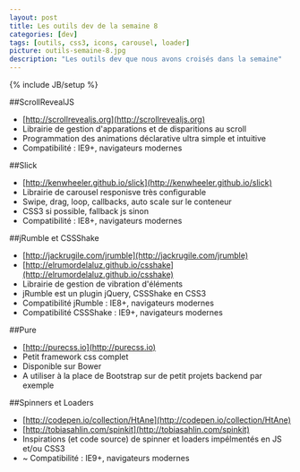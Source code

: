 ```yaml
---
layout: post
title: Les outils dev de la semaine 8
categories: [dev]
tags: [outils, css3, icons, carousel, loader]
picture: outils-semaine-8.jpg
description: "Les outils dev que nous avons croisés dans la semaine"
---
```

{% include JB/setup %}

##ScrollRevealJS
- [http://scrollrevealjs.org](http://scrollrevealjs.org)
- Librairie de gestion d'apparations et de disparitions au scroll
- Programmation des animations déclarative ultra simple et intuitive
- Compatibilité : IE9+, navigateurs modernes

##Slick
- [http://kenwheeler.github.io/slick](http://kenwheeler.github.io/slick)
- Librairie de carousel responisve très configurable
- Swipe, drag, loop, callbacks, auto scale sur le conteneur
- CSS3 si possible, fallback js sinon
- Compatibilité : IE8+, navigateurs modernes

##jRumble et CSSShake
- [http://jackrugile.com/jrumble](http://jackrugile.com/jrumble)
- [http://elrumordelaluz.github.io/csshake](http://elrumordelaluz.github.io/csshake)
- Librairie de gestion de vibration d'éléments
- jRumble est un plugin jQuery, CSSShake en CSS3
- Compatibilité jRumble : IE8+, navigateurs modernes
- Compatibilité CSSShake : IE9+, navigateurs modernes

##Pure
- [http://purecss.io](http://purecss.io)
- Petit framework css complet
- Disponible sur Bower
- A utiliser à la place de Bootstrap sur de petit projets backend par exemple

##Spinners et Loaders
- [http://codepen.io/collection/HtAne](http://codepen.io/collection/HtAne)
- [http://tobiasahlin.com/spinkit](http://tobiasahlin.com/spinkit)
- Inspirations (et code source) de spinner et loaders impélmentés en JS et/ou CSS3
- ~ Compatibilité : IE9+, navigateurs modernes